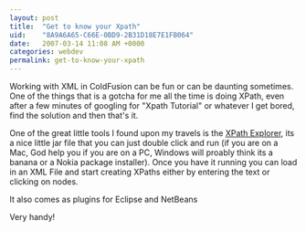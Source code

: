 ```yaml
---
layout: post
title:  "Get to know your Xpath"
uid:	"8A9A6A65-C66E-0BD9-2B31D18E7E1FB064"
date:   2007-03-14 11:08 AM +0000
categories: webdev
permalink: get-to-know-your-xpath
---
```

Working with XML in ColdFusion can be fun or can be daunting sometimes. One of the things that is a gotcha for me all the time is doing XPath, even after a few minutes of googling for "Xpath Tutorial" or whatever I get bored, find the solution and then that's it.

One of the great little tools I found upon my travels is the <a href="http://sourceforge.net/projects/xpe/">XPath Explorer</a>, its a nice little jar file that you can just double click and run (if you are on a Mac, God help you if you are on a PC, Windows will proably think its a banana or a Nokia package installer). Once you have it running you can load in an XML File and start creating XPaths either by entering the text or clicking on nodes.

It also comes as plugins for Eclipse and NetBeans

Very handy!